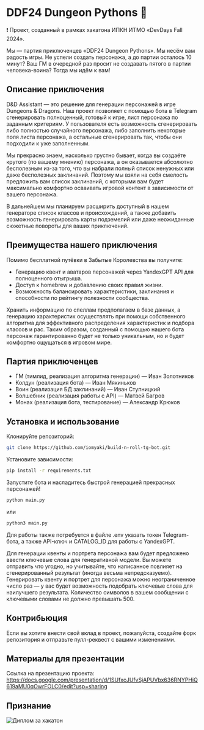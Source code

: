 # DDF24 Dungeon Pythons 🎲

❗ Проект, созданный в рамках хакатона ИПКН ИТМО «DevDays Fall 2024».

Мы — партия приключенцев «DDF24 Dungeon Pythons». Мы несём вам радость игры. Не успели создать персонажа, а до партии осталось 10 минут? Ваш ГМ в очередной раз просит не создавать пятого в партии человека-воина? Тогда мы идём к вам!

## Описание приключения

D&D Assistant — это решение для генерации персонажей в игре Dungeons & Dragons. Наш проект позволяет с помощью бота в Telegram сгенерировать полноценный, готовый к игре, лист персонажа по заданным критериям. У пользователя есть возможность сгенерировать либо полностью случайного персонажа, либо заполнить некоторые поля листа персонажа, а остальные сгенерировать так, чтобы они подходили к уже заполненным.

Мы прекрасно знаем, насколько грустно бывает, когда вы создаёте крутого (по вашему мнению) персонажа, а он оказывается абсолютно бесполезным из-за того, что вы набрали полный список ненужных или даже бесполезных заклинаний. Поэтому мы взяли на себя смелость предложить вам список заклинаний, с которыми вам будет максимально комфортно осваивать игровой контент в зависимости от вашего персонажа.

В дальнейшем мы планируем расширить доступный в нашем генераторе список классов и происхождений, а также добавить возможность генерировать карты подземелий или даже неожиданные сюжетные повороты для ваших приключений.

## Преимущества нашего приключения

Помимо бесплатной путёвки в Забытые Королевства вы получите:
- Генерацию квент и аватаров персонажей через YandexGPT API для полноценного отыгрыша.
- Доступ к homebrew и добавлению своих правил жизни.
- Возможность балансировать характеристики, заклинания и способности по рейтингу полезности сообщества.

Хранить информацию по спеллам предполагаем в базе данных, а генерацию характеристик осуществлять при помощи собственного алгоритма для эффективного распределения характеристик и подбора классов и рас. Таким образом, созданный с помощью нашего бота персонаж гарантированно будет не только уникальным, но и будет комфортно ощущаться в игровом мире.

## Партия приключенцев

- ГМ (тимлид, реализация алгоритма генерации) — Иван Золотников
- Колдун (реализация бота) — Иван Мякиньков
- Воин (реализация БД заклинаний) — Иван Ступницкий
- Волшебник (реализация работы с API) — Матвей Багров
- Монах (реализация бота, тестирование) — Александр Крюков

## Установка и использование

Клонируйте репозиторий:
```bash
git clone https://github.com/iomyaki/build-n-roll-tg-bot.git
```

Установите зависимости:
```bash
pip install -r requirements.txt
```

Запустите бота и насладитесь быстрой генерацией прекрасных персонажей!
```bash
python main.py
```
или
```bash
python3 main.py
```

Для работы также потребуется в файле .env указать токен Telegram-бота, а также API-ключ и CATALOG_ID для работы с YandexGPT.

Для генерации квенты и портрета персонажа вам будет предложено ввести ключевые слова для генеративной модели. Вы можете отправить что угодно, но учитывайте, что написанное повлияет на сгенерированный результат (иногда весьма непредсказуемо). Генерировать квенту и портрет для персонажа можно неограниченное число раз — у вас будет возможность подобрать ключевые слова для наилучшего результата. Количество символов в вашем сообщении с ключевыми словами не должно превышать 500.

## Контрибьюция

Если вы хотите внести свой вклад в проект, пожалуйста, создайте форк репозитория и отправьте пулл-реквест с вашими изменениями.

## Материалы для презентации

Ссылка на презентацию проекта: https://docs.google.com/presentation/d/1SUfxcJUfvSjAPUVbx636RNYPHiQ619aMU0qOwrFOLC0/edit?usp=sharing

## Признание

![Диплом за хакатон](https://github.com/user-attachments/assets/daadb78f-621c-46cc-8292-192af801861a)


